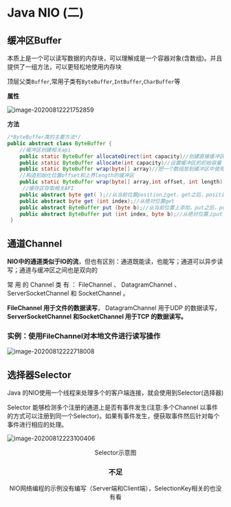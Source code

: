 # Java NIO (二)

## 缓冲区Buffer

本质上是一个可以读写数据的内存块，可以理解成是一个容器对象(含数组)。并且提供了一组方法，可以更轻松地使用内存块

顶层父类`Buffer`,常用子类有`ByteBuffer`,`IntBuffer`,`CharBuffer`等

**属性**

![image-20200812221752859](http://java-guide.oss-cn-hangzhou.aliyuncs.com/typora/20200812221758-411090.png)

**方法**

```java
/*ByteBuffer类的主要方法*/
public abstract class ByteBuffer {
    //缓冲区创建相关api
    public static ByteBuffer allocateDirect(int capacity)//创建直接缓冲区
    public static ByteBuffer allocate(int capacity)//设置缓冲区的初始容量
    public static ByteBuffer wrap(byte[] array)//把一个数组放到缓冲区中使用
    //构造初始化位置offset和上界length的缓冲区
    public static ByteBuffer wrap(byte[] array,int offset, int length)
     //缓存区存取相关API
    public abstract byte get( );//从当前位置position上get，get之后，position会自动+1
    public abstract byte get (int index);//从绝对位置get
    public abstract ByteBuffer put (byte b);//从当前位置上添加，put之后，position会自动+1
    public abstract ByteBuffer put (int index, byte b);//从绝对位置上put
 }
```

## 通道Channel

**NIO中的通道类似于IO的流**，但也有区别：通道既能读，也能写；通道可以异步读写；通道与缓冲区之间也是双向的

常 用 的 Channel 类 有 ： FileChannel 、 DatagramChannel 、 ServerSocketChannel 和
SocketChannel 。

**FileChannel 用于文件的数据读写**， DatagramChannel 用于UDP 的数据读写， **ServerSocketChannel 和SocketChannel 用于TCP 的数据读写。**

### 实例：使用FileChannel对本地文件进行读写操作

![image-20200812222718008](http://java-guide.oss-cn-hangzhou.aliyuncs.com/typora/20200812222719-103265.png)

## 选择器Selector

Java 的NIO使用一个线程来处理多个的客户端连接，就会使用到Selector(选择器)

Selector 能够检测多个注册的通道上是否有事件发生(注意:多个Channel 以事件的方式可以注册到同一个Selector)。如果有事件发生，便获取事件然后针对每个事件进行相应的处理。

![image-20200812223100406](http://java-guide.oss-cn-hangzhou.aliyuncs.com/typora/20200812223101-835651.png)

<center>Selector示意图

### 不足

NIO网络编程的示例没有编写（Server端和Client端），SelectionKey相关的也没有看